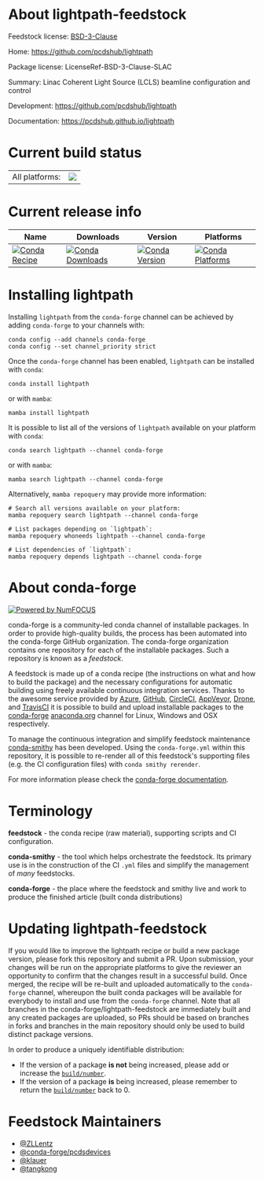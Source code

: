 About lightpath-feedstock
=========================

Feedstock license: [BSD-3-Clause](https://github.com/conda-forge/lightpath-feedstock/blob/main/LICENSE.txt)

Home: https://github.com/pcdshub/lightpath

Package license: LicenseRef-BSD-3-Clause-SLAC

Summary: Linac Coherent Light Source (LCLS) beamline configuration and control

Development: https://github.com/pcdshub/lightpath

Documentation: https://pcdshub.github.io/lightpath

Current build status
====================


<table><tr><td>All platforms:</td>
    <td>
      <a href="https://dev.azure.com/conda-forge/feedstock-builds/_build/latest?definitionId=17959&branchName=main">
        <img src="https://dev.azure.com/conda-forge/feedstock-builds/_apis/build/status/lightpath-feedstock?branchName=main">
      </a>
    </td>
  </tr>
</table>

Current release info
====================

| Name | Downloads | Version | Platforms |
| --- | --- | --- | --- |
| [![Conda Recipe](https://img.shields.io/badge/recipe-lightpath-green.svg)](https://anaconda.org/conda-forge/lightpath) | [![Conda Downloads](https://img.shields.io/conda/dn/conda-forge/lightpath.svg)](https://anaconda.org/conda-forge/lightpath) | [![Conda Version](https://img.shields.io/conda/vn/conda-forge/lightpath.svg)](https://anaconda.org/conda-forge/lightpath) | [![Conda Platforms](https://img.shields.io/conda/pn/conda-forge/lightpath.svg)](https://anaconda.org/conda-forge/lightpath) |

Installing lightpath
====================

Installing `lightpath` from the `conda-forge` channel can be achieved by adding `conda-forge` to your channels with:

```
conda config --add channels conda-forge
conda config --set channel_priority strict
```

Once the `conda-forge` channel has been enabled, `lightpath` can be installed with `conda`:

```
conda install lightpath
```

or with `mamba`:

```
mamba install lightpath
```

It is possible to list all of the versions of `lightpath` available on your platform with `conda`:

```
conda search lightpath --channel conda-forge
```

or with `mamba`:

```
mamba search lightpath --channel conda-forge
```

Alternatively, `mamba repoquery` may provide more information:

```
# Search all versions available on your platform:
mamba repoquery search lightpath --channel conda-forge

# List packages depending on `lightpath`:
mamba repoquery whoneeds lightpath --channel conda-forge

# List dependencies of `lightpath`:
mamba repoquery depends lightpath --channel conda-forge
```


About conda-forge
=================

[![Powered by
NumFOCUS](https://img.shields.io/badge/powered%20by-NumFOCUS-orange.svg?style=flat&colorA=E1523D&colorB=007D8A)](https://numfocus.org)

conda-forge is a community-led conda channel of installable packages.
In order to provide high-quality builds, the process has been automated into the
conda-forge GitHub organization. The conda-forge organization contains one repository
for each of the installable packages. Such a repository is known as a *feedstock*.

A feedstock is made up of a conda recipe (the instructions on what and how to build
the package) and the necessary configurations for automatic building using freely
available continuous integration services. Thanks to the awesome service provided by
[Azure](https://azure.microsoft.com/en-us/services/devops/), [GitHub](https://github.com/),
[CircleCI](https://circleci.com/), [AppVeyor](https://www.appveyor.com/),
[Drone](https://cloud.drone.io/welcome), and [TravisCI](https://travis-ci.com/)
it is possible to build and upload installable packages to the
[conda-forge](https://anaconda.org/conda-forge) [anaconda.org](https://anaconda.org/)
channel for Linux, Windows and OSX respectively.

To manage the continuous integration and simplify feedstock maintenance
[conda-smithy](https://github.com/conda-forge/conda-smithy) has been developed.
Using the ``conda-forge.yml`` within this repository, it is possible to re-render all of
this feedstock's supporting files (e.g. the CI configuration files) with ``conda smithy rerender``.

For more information please check the [conda-forge documentation](https://conda-forge.org/docs/).

Terminology
===========

**feedstock** - the conda recipe (raw material), supporting scripts and CI configuration.

**conda-smithy** - the tool which helps orchestrate the feedstock.
                   Its primary use is in the construction of the CI ``.yml`` files
                   and simplify the management of *many* feedstocks.

**conda-forge** - the place where the feedstock and smithy live and work to
                  produce the finished article (built conda distributions)


Updating lightpath-feedstock
============================

If you would like to improve the lightpath recipe or build a new
package version, please fork this repository and submit a PR. Upon submission,
your changes will be run on the appropriate platforms to give the reviewer an
opportunity to confirm that the changes result in a successful build. Once
merged, the recipe will be re-built and uploaded automatically to the
`conda-forge` channel, whereupon the built conda packages will be available for
everybody to install and use from the `conda-forge` channel.
Note that all branches in the conda-forge/lightpath-feedstock are
immediately built and any created packages are uploaded, so PRs should be based
on branches in forks and branches in the main repository should only be used to
build distinct package versions.

In order to produce a uniquely identifiable distribution:
 * If the version of a package **is not** being increased, please add or increase
   the [``build/number``](https://docs.conda.io/projects/conda-build/en/latest/resources/define-metadata.html#build-number-and-string).
 * If the version of a package **is** being increased, please remember to return
   the [``build/number``](https://docs.conda.io/projects/conda-build/en/latest/resources/define-metadata.html#build-number-and-string)
   back to 0.

Feedstock Maintainers
=====================

* [@ZLLentz](https://github.com/ZLLentz/)
* [@conda-forge/pcdsdevices](https://github.com/conda-forge/pcdsdevices/)
* [@klauer](https://github.com/klauer/)
* [@tangkong](https://github.com/tangkong/)

